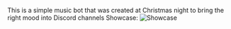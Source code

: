 This is a simple music bot that was created at Christmas night to bring the right mood into Discord channels
Showcase:
![Showcase](https://user-images.githubusercontent.com/59232210/147510923-1261779a-c6e1-4d0d-b5f1-f058240e0b58.gif)
